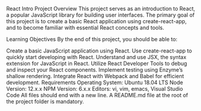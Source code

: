 React Intro Project
Overview
This project serves as an introduction to React, a popular JavaScript library for building user interfaces. The primary goal of this project is to create a basic React application using create-react-app, and to become familiar with essential React concepts and tools.

Learning Objectives
By the end of this project, you should be able to:

Create a basic JavaScript application using React.
Use create-react-app to quickly start developing with React.
Understand and use JSX, the syntax extension for JavaScript in React.
Utilize React Developer Tools to debug and inspect your React components.
Implement testing using Enzyme’s shallow rendering.
Integrate React with Webpack and Babel for efficient development.
Requirements
Operating System: Ubuntu 18.04 LTS
Node Version: 12.x.x
NPM Version: 6.x.x
Editors: vi, vim, emacs, Visual Studio Code
All files should end with a new line.
A README.md file at the root of the project folder is mandatory.



